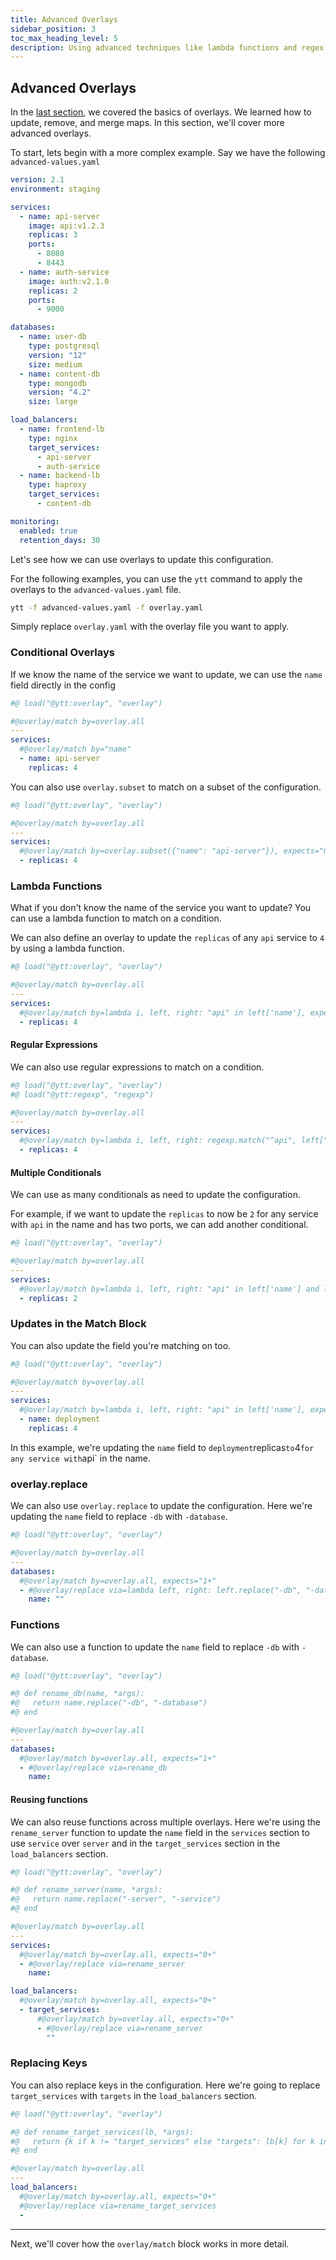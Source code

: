```yaml
---
title: Advanced Overlays
sidebar_position: 3
toc_max_heading_level: 5
description: Using advanced techniques like lambda functions and regex
---
```


## Advanced Overlays

In the [last section](./overlay_basics.md), we covered the basics of overlays. We learned how to update, remove, and merge maps. In this section, we'll cover more advanced overlays.

To start, lets begin with a more complex example. Say we have the following `advanced-values.yaml`

```yaml title="advanced-values.yaml"
version: 2.1
environment: staging

services:
  - name: api-server
    image: api:v1.2.3
    replicas: 3
    ports:
      - 8080
      - 8443
  - name: auth-service
    image: auth:v2.1.0
    replicas: 2
    ports:
      - 9000

databases:
  - name: user-db
    type: postgresql
    version: "12"
    size: medium
  - name: content-db
    type: mongodb
    version: "4.2"
    size: large

load_balancers:
  - name: frontend-lb
    type: nginx
    target_services:
      - api-server
      - auth-service
  - name: backend-lb
    type: haproxy
    target_services:
      - content-db

monitoring:
  enabled: true
  retention_days: 30
```

Let's see how we can use overlays to update this configuration.

For the following examples, you can use the `ytt` command to apply the overlays to the `advanced-values.yaml` file.

```bash
ytt -f advanced-values.yaml -f overlay.yaml
```

Simply replace `overlay.yaml` with the overlay file you want to apply.

### Conditional Overlays

If we know the name of the service we want to update, we can use the `name` field directly in the config

```yaml title="match_simple.yaml"
#@ load("@ytt:overlay", "overlay")

#@overlay/match by=overlay.all
---
services:
  #@overlay/match by="name"
  - name: api-server
    replicas: 4
```

You can also use `overlay.subset` to match on a subset of the configuration.

```yaml title="match_subset.yaml"
#@ load("@ytt:overlay", "overlay")

#@overlay/match by=overlay.all
---
services:
  #@overlay/match by=overlay.subset({"name": "api-server"}), expects="0+"
  - replicas: 4
```

### Lambda Functions

What if you don't know the name of the service you want to update? You can use a lambda function to match on a condition.

We can also define an overlay to update the `replicas` of any `api` service to `4` by using a lambda function.

```yaml title="simple_lambda.yaml"
#@ load("@ytt:overlay", "overlay")

#@overlay/match by=overlay.all
---
services:
  #@overlay/match by=lambda i, left, right: "api" in left['name'], expects="0+"
  - replicas: 4
```

#### Regular Expressions

We can also use regular expressions to match on a condition.

```yaml title="match_regex.yaml"
#@ load("@ytt:overlay", "overlay")
#@ load("@ytt:regexp", "regexp")

#@overlay/match by=overlay.all
---
services:
  #@overlay/match by=lambda i, left, right: regexp.match("^api", left["name"]), expects="0+"
  - replicas: 4
```

#### Multiple Conditionals

We can use as many conditionals as need to update the configuration.

For example, if we want to update the `replicas` to now be `2` for any service with `api` in the name and has two ports, we can add another conditional.

```yaml title="multi_conditionals.yaml"
#@ load("@ytt:overlay", "overlay")

#@overlay/match by=overlay.all
---
services:
  #@overlay/match by=lambda i, left, right: "api" in left['name'] and len(left['ports']) > 1, expects="0+"
  - replicas: 2
```

### Updates in the Match Block

You can also update the field you're matching on too.

```yaml title="update_in_place.yaml"
#@ load("@ytt:overlay", "overlay")

#@overlay/match by=overlay.all
---
services:
  #@overlay/match by=lambda i, left, right: "api" in left['name'], expects="0+"
  - name: deployment
    replicas: 4
```

In this example, we're updating the `name` field to `deployment`replicas`to`4`for any service with`api` in the name.

### overlay.replace

We can also use `overlay.replace` to update the configuration. Here we're updating the `name` field to replace `-db` with `-database`.

```yaml title="replace.yaml"
#@ load("@ytt:overlay", "overlay")

#@overlay/match by=overlay.all
---
databases:
  #@overlay/match by=overlay.all, expects="1+"
  - #@overlay/replace via=lambda left, right: left.replace("-db", "-database")
    name: ""
```

### Functions

We can also use a function to update the `name` field to replace `-db` with `-database`.

```yaml title="replace_via_func.yaml"
#@ load("@ytt:overlay", "overlay")

#@ def rename_db(name, *args):
#@   return name.replace("-db", "-database")
#@ end

#@overlay/match by=overlay.all
---
databases:
  #@overlay/match by=overlay.all, expects="1+"
  - #@overlay/replace via=rename_db
    name:
```

#### Reusing functions

We can also reuse functions across multiple overlays. Here we're using the `rename_server` function to update the `name` field in the `services` section to use `service` over `server` and in the `target_services` section in the `load_balancers` section.

```yaml title="func_reuse.yaml"
#@ load("@ytt:overlay", "overlay")

#@ def rename_server(name, *args):
#@   return name.replace("-server", "-service")
#@ end

#@overlay/match by=overlay.all
---
services:
  #@overlay/match by=overlay.all, expects="0+"
  - #@overlay/replace via=rename_server
    name:

load_balancers:
  #@overlay/match by=overlay.all, expects="0+"
  - target_services:
      #@overlay/match by=overlay.all, expects="0+"
      - #@overlay/replace via=rename_server
        ""
```

### Replacing Keys

You can also replace keys in the configuration. Here we're going to replace `target_services` with `targets` in the `load_balancers` section.

```yaml title="replace_key.yaml"
#@ load("@ytt:overlay", "overlay")

#@ def rename_target_services(lb, *args):
#@   return {k if k != "target_services" else "targets": lb[k] for k in lb}
#@ end

#@overlay/match by=overlay.all
---
load_balancers:
  #@overlay/match by=overlay.all, expects="0+"
  #@overlay/replace via=rename_target_services
  -
```

---

Next, we'll cover how the `overlay/match` block works in more detail.
